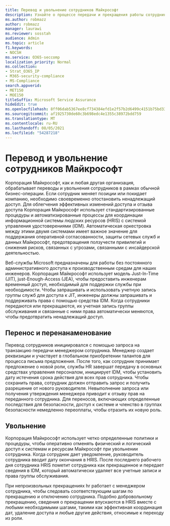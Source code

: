 ```yaml
---
title: Перевод и увольнение сотрудников Майкрософт
description: Узнайте о процессе передачи и прекращения работы сотрудников Майкрософт в Microsoft 365
ms.author: robmazz
author: robmazz
manager: laurawi
ms.reviewer: sosstah
audience: Admin
ms.topic: article
f1.keywords:
- NOCSH
ms.service: O365-seccomp
localization_priority: Normal
ms.collection:
- Strat_O365_IP
- M365-security-compliance
- MS-Compliance
search.appverid:
- MET150
- MOE150
titleSuffix: Microsoft Service Assurance
hideEdit: true
ms.openlocfilehash: 8ff06dab5367ee8cf734384efd1e2f57b2d6499c4151b75bd335693852dead47
ms.sourcegitcommit: af1925730de60c3b698edc4e1355c38972bdd759
ms.translationtype: MT
ms.contentlocale: ru-RU
ms.lasthandoff: 08/05/2021
ms.locfileid: "54287218"
---
```

# <a name="microsoft-employee-transfer-and-termination"></a>Перевод и увольнение сотрудников Майкрософт

Корпорация Майкрософт, как и любая другая организация, обрабатывает переводы и увольнения сотрудников в рамках обычной бизнес-операции. Если сотрудник меняет позиции или покидает компанию, необходимо своевременно отостановить ненадлежащий доступ. Для облегчения эффективных изменений доступа и отзыва доступа Корпорация Майкрософт использует стандартизированные процедуры и автоматизированные процессы для координации информационной системы людских ресурсов (HRIS) с системой управления удостоверениями (IDM). Автоматическая оркестровка между этими двумя системами имеет важное значение для поддержания оперативной согласованности, защиты сетевых служб и данных Майкрософт, предотвращения ползучести привилегий и снижения рисков, связанных с угрозами, связанными с инсайдерской деятельностью.

Веб-службы Microsoft предназначены для работы без постоянного административного доступа к производственным средам для наших инженеров. Корпорация Майкрософт использует модель Just-In-Time (JIT), just-Enough-Access (JEA), чтобы предоставить инженерам временный доступ, необходимый для поддержки службы при необходимости. Чтобы запрашивать и использовать учетную запись группы служб для доступа к JIT, инженеры должны запрашивать и поддерживать права с помощью средства IDM. Когда сотрудники передаются или прекращаются, их учетная запись группы обслуживания и связанные с ними права автоматически меняются, чтобы предотвратить ненадлежащий доступ.

## <a name="transfer-and-reassignment"></a>Перенос и перенанаменование

Перевод сотрудников инициировался с помощью запроса на транзакцию передачи менеджером сотрудника. Менеджер создает реквизиции и участвует в глобальном приобретении талантов для процесса письма предложения. После того, как сотрудник принимает предложение о новой роли, службы HR завершат передачу в основных средствах управления персоналом, инициирует IDM, чтобы установить дату истечения срока действия для всех прав сотрудника. Чтобы сохранить права, сотрудник должен отправить запрос и получить разрешение от нового руководителя. Невыполнение запроса или получения утверждения менеджера приводит к отзыву прав на переданного сотрудника. Для переносов, включающих определенные последствия для безопасности, доступ к системе и членство в группах безопасности немедленно переоплаты, чтобы отразить их новую роль.

## <a name="termination"></a>Увольнение

Корпорация Майкрософт использует четко определенные политики и процедуры, чтобы оперативно отменять физический и логический доступ к системам и ресурсам Майкрософт при увольнении сотрудника. Когда сотрудник дает уведомление, руководитель сотрудника вводит дату окончания в HRIS. После последнего рабочего дня сотрудника HRIS пометит сотрудника как прекращенное и передает сведения в IDM, который автоматически удаляет все учетные записи и права группы обслуживания.

При непроизвольных прекращениях hr работает с менеджером сотрудника, чтобы следовать соответствующим шагам по прекращению и отключению сотрудника. Подобно добровольному прекращению, сведения о прекращении впускаются в HRIS вместе с любыми необходимыми шагами, такими как эффективная координация дат, удаление доступа и любые другие действия, относимые к переходу из роли.
